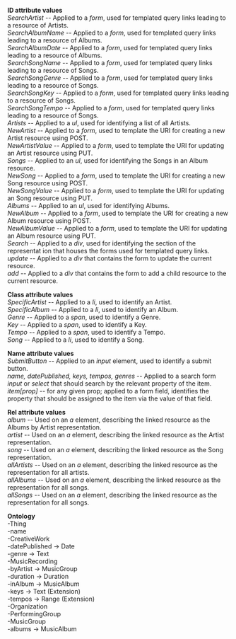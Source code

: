 **ID attribute values**   
*SearchArtist* -- Applied to a *form*, used for templated query links leading to a resource of Artists.   
*SearchAlbumName* -- Applied to a *form*, used for templated query links leading to a resource of Albums.   
*SearchAlbumDate* -- Applied to a *form*, used for templated query links leading to a resource of Albums.   
*SearchSongName* -- Applied to a *form*, used for templated query links leading to a resource of Songs.   
*SearchSongGenre* -- Applied to a *form*, used for templated query links leading to a resource of Songs.   
*SearchSongKey* -- Applied to a *form*, used for templated query links leading to a resource of Songs.   
*SearchSongTempo* -- Applied to a *form*, used for templated query links leading to a resource of Songs.   
*Artists* -- Applied to a *ul*, used for identifying a list of all Artists.   
*NewArtist* --  Applied to a *form*, used to template the URI for creating a new Artist resource using POST.   
*NewArtistValue* -- Applied to a *form*, used to template the URI for updating an Artist resource using PUT.   
*Songs* -- Applied to an *ul*, used for identifying the Songs in an Album resource.   
*NewSong* -- Applied to a *form*, used to template the URI for creating a new Song resource using POST.   
*NewSongValue* -- Applied to a *form*, used to template the URI for updating an Song resource using PUT.   
*Albums* -- Applied to an *ul*, used for identifying Albums.   
*NewAlbum* -- Applied to a *form*, used to template the URI for creating a new Album resource using POST.   
*NewAlbumValue* -- Applied to a *form*, used to template the URI for updating an Album resource using PUT.   
*Search* -- Applied to a *div*, used for identifying the section of the representat ion that houses the forms used for templated query links.   
*update* -- Applied to a *div* that contains the form to update the current resource.  
*add* -- Applied to a *div* that contains the form to add a child resource to the current resource.   

**Class attribute values**   
*SpecificArtist* -- Applied to a *li*, used to identify an Artist.   
*SpecificAlbum* -- Applied to a *li*, used to identify an Album.   
*Genre* -- Applied to a *span*, used to identify a Genre.   
*Key* -- Applied to a *span*, used to identify a Key.   
*Tempo* -- Applied to a *span*, used to identify a Tempo.   
*Song* -- Applied to a *li*, used to identify a Song.   

**Name attribute values**   
*SubmitButton* -- Applied to an *input* element, used to identify a submit button.    
*name, datePublished, keys, tempos, genres* -- Applied to a search form *input* or *select* that should search by the relevant property of the item.   
*item[prop]* -- for any given prop; applied to a form field, identifies the property that should be assigned to the item via the value of that field.   

**Rel attribute values**   
*album* -- Used on an *a* element, describing the linked resource as the Albums by Artist representation.   
*artist* -- Used on an *a* element, describing the linked resource as the Artist representation.   
*song* -- Used on an *a* element, describing the linked resource as the Song representation.   
*allArtists* -- Used on an *a* element, describing the linked resource as the representation for all artists.   
*allAlbums* -- Used on an *a* element, describing the linked resource as the representation for all songs.   
*allSongs* -- Used on an *a* element, describing the linked resource as the representation for all songs.   

**Ontology**   
-Thing   
    -name   
    -CreativeWork   
        -datePublished → Date   
        -genre → Text   
        -MusicRecording   
            -byArtist → MusicGroup   
            -duration → Duration   
            -inAlbum → MusicAlbum   
            -keys → Text (Extension)   
            -tempos → Range (Extension)   
    -Organization   
        -PerformingGroup   
            -MusicGroup   
                -albums → MusicAlbum   